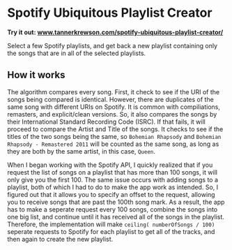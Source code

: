 # Spotify Ubiquitous Playlist Creator

**Try it out: www.tannerkrewson.com/spotify-ubiquitous-playlist-creator/**

Select a few Spotify playlists, and get back a new playlist containing only the songs that are in all of the selected playlists.

## How it works

The algorithm compares every song. First, it check to see if the URI of the songs being compared is identical. However, there are duplicates of the same song with different URIs on Spotify. It is common with compiliations, remasters, and explicit/clean versions. So, it also compares the songs by their International Standard Recording Code (ISRC). If that fails, it will proceed to compare the Artist and Title of the songs. It checks to see if the titles of the two songs being the same, so `Bohemian Rhapsody` and `Bohemian Rhapsody - Remastered 2011` will be counted as the same song, as long as they are both by the same artist, in this case, `Queen`.

When I began working with the Spotify API, I quickly realized that if you request the list of songs on a playlist that has more than 100 songs, it will only give you the first 100. The same issue occurs with adding songs to a playlist, both of which I had to do to make the app work as intended. So, I figured out that it allows you to specify an offset to the request, allowing you to receive songs that are past the 100th song mark. As a result, the app has to make a seperate request every 100 songs, combine the songs into one big list, and continue until it has received all of the songs in the playlist. Therefore, the implementation will make `ceiling( numberOfSongs / 100)` seperate requests to Spotify for each playlist to get all of the tracks, and then again to create the new playlist.
